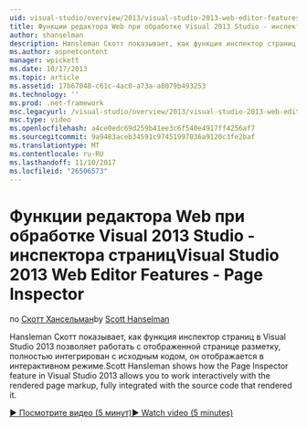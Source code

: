 ```yaml
---
uid: visual-studio/overview/2013/visual-studio-2013-web-editor-features-page-inspector
title: Функции редактора Web при обработке Visual 2013 Studio - инспектор страниц | Документы Microsoft
author: shanselman
description: Hansleman Скотт показывает, как функция инспектор страниц в Visual Studio 2013 позволяет интерактивно работать с отображенной странице разметку, полностью интегрированную w...
ms.author: aspnetcontent
manager: wpickett
ms.date: 10/17/2013
ms.topic: article
ms.assetid: 17b67048-c61c-4ac0-a73a-a8079b493253
ms.technology: ''
ms.prod: .net-framework
msc.legacyurl: /visual-studio/overview/2013/visual-studio-2013-web-editor-features-page-inspector
msc.type: video
ms.openlocfilehash: a4ce0edc69d259b41ee3c6f540e4917ff4256af7
ms.sourcegitcommit: 9a9483aceb34591c97451997036a9120c3fe2baf
ms.translationtype: MT
ms.contentlocale: ru-RU
ms.lasthandoff: 11/10/2017
ms.locfileid: "26506573"
---
```

<a name="visual-studio-2013-web-editor-features---page-inspector"></a><span data-ttu-id="4e61e-103">Функции редактора Web при обработке Visual 2013 Studio - инспектора страниц</span><span class="sxs-lookup"><span data-stu-id="4e61e-103">Visual Studio 2013 Web Editor Features - Page Inspector</span></span>
====================
<span data-ttu-id="4e61e-104">по [Скотт Хансельман](https://github.com/shanselman)</span><span class="sxs-lookup"><span data-stu-id="4e61e-104">by [Scott Hanselman](https://github.com/shanselman)</span></span>

<span data-ttu-id="4e61e-105">Hansleman Скотт показывает, как функция инспектор страниц в Visual Studio 2013 позволяет работать с отображенной странице разметку, полностью интегрирован с исходным кодом, он отображается в интерактивном режиме.</span><span class="sxs-lookup"><span data-stu-id="4e61e-105">Scott Hansleman shows how the Page Inspector feature in Visual Studio 2013 allows you to work interactively with the rendered page markup, fully integrated with the source code that rendered it.</span></span>

[<span data-ttu-id="4e61e-106">&#9654; Посмотрите видео (5 минут)</span><span class="sxs-lookup"><span data-stu-id="4e61e-106">&#9654; Watch video (5 minutes)</span></span>](https://channel9.msdn.com/Blogs/ASP-NET-Site-Videos/visual-studio-2013-web-editor-features-page-inspector)
